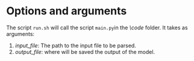 # Options and arguments

The script `run.sh` will call the script `main.py`in the *\code* folder. It takes as arguments:
1. *input_file*: The path to the input file to be parsed.
2. *output_file*: where will be saved the output of the model.

